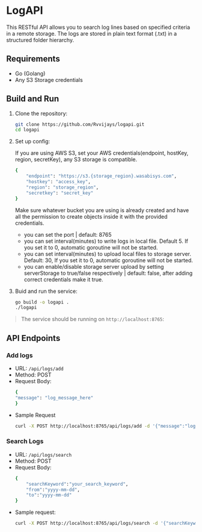 # LogAPI

This RESTful API allows you to search log lines based on specified criteria in a remote storage. The logs are stored in plain text format (.txt) in a structured folder hierarchy.

## Requirements

- Go (Golang)
- Any S3 Storage credentials

## Build and Run

1. Clone the repository:

   ```bash
   git clone https://github.com/Rvvijays/logapi.git
   cd logapi


2. Set up config:

    If you are using AWS S3, set your AWS credentials(endpoint, hostKey, region, secretKey), any S3 storage is compatible.
    ```bash
    {
        "endpoint": "https://s3.{storage_region}.wasabisys.com",
        "hostkey": "access_key",
        "region": "storage_region",
        "secretkey": "secret_key"
    }
    ```
    Make sure whatever bucket you are using is already created and have all the permission to create objects inside it with the provided credentials.
    - you can set the port | default: 8765
    - you can set interval(minutes) to write logs in local file. Default 5. If you set it to 0, automatic goroutine will not be started.
    - you can set interval(minutes) to upload local files to storage server. Default: 30, If you set it to 0, automatic goroutine will not be started.
    - you can enable/disable storage server upload by setting serverStorage to true/false respectively | default: false, after adding correct credentials make it true.

3. Buid and run the service:
    ```bash
    go build -o logapi .
    ./logapi

> The service should be running on `http://localhost:8765`:

## API Endpoints
### Add logs
- URL: `/api/logs/add`
- Method: POST
- Request Body:
    ```bash
    {
    "message": "log_message_here"
    }
- Sample Request
    ```bash
    curl -X POST http://localhost:8765/api/logs/add -d '{"message":"log_message_here"}'

### Search Logs
- URL: `/api/logs/search`
- Method: POST
- Request Body:
    ```bash
    {
        "searchKeyword":"your_search_keyword",
        "from":"yyyy-mm-dd",
        "to":"yyyy-mm-dd"
    }
- Sample request:
    ```bash
    curl -X POST http://localhost:8765/api/logs/search -d '{"searchKeyword":"error","from":"2024-04-01","to":"2024-04-01"}'



